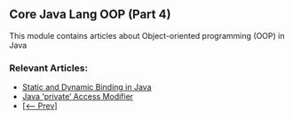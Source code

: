 ## Core Java Lang OOP (Part 4)

This module contains articles about Object-oriented programming (OOP) in Java

### Relevant Articles: 
- [Static and Dynamic Binding in Java](https://www.baeldung.com/java-static-dynamic-binding)
- [Java ‘private’ Access Modifier](https://www.baeldung.com/java-private-keyword)
- [[<-- Prev]](/core-java-modules/core-java-lang-oop-3)
